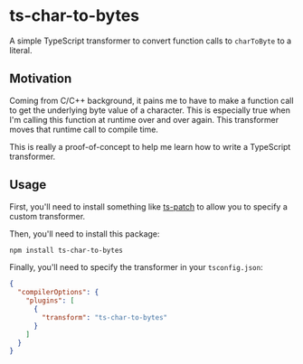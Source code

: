 # ts-char-to-bytes

A simple TypeScript transformer to convert function calls to `charToByte` to a literal.

## Motivation

Coming from C/C++ background, it pains me to have to make a function call to get the underlying byte value of a character. This is especially true when I'm calling this function at runtime over and over again. This transformer moves that runtime call to compile time.

This is really a proof-of-concept to help me learn how to write a TypeScript transformer.

## Usage

First, you'll need to install something like [ts-patch](https://github.com/nonara/ts-patch) to allow you to specify a custom transformer.

Then, you'll need to install this package:

```bash
npm install ts-char-to-bytes
```

Finally, you'll need to specify the transformer in your `tsconfig.json`:

```json
{
  "compilerOptions": {
    "plugins": [
      {
        "transform": "ts-char-to-bytes"
      }
    ]
  }
}
```